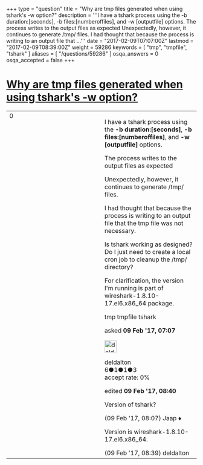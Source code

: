 +++
type = "question"
title = "Why are tmp files generated when using tshark&#x27;s -w option?"
description = '''I have a tshark process using the -b duration:[seconds], -b files:[numberoffiles], and -w [outputfile] options.  The process writes to the output files as expected  Unexpectedly, however, it continues to generate /tmp/ files.  I had thought that because the process is writing to an output file that ...'''
date = "2017-02-09T07:07:00Z"
lastmod = "2017-02-09T08:39:00Z"
weight = 59286
keywords = [ "tmp", "tmpfile", "tshark" ]
aliases = [ "/questions/59286" ]
osqa_answers = 0
osqa_accepted = false
+++

<div class="headNormal">

# [Why are tmp files generated when using tshark's -w option?](/questions/59286/why-are-tmp-files-generated-when-using-tsharks-w-option)

</div>

<div id="main-body">

<div id="askform">

<table id="question-table" style="width:100%;"><colgroup><col style="width: 50%" /><col style="width: 50%" /></colgroup><tbody><tr class="odd"><td style="width: 30px; vertical-align: top"><div class="vote-buttons"><span id="post-59286-upvote" class="ajax-command post-vote up" rel="nofollow" title="I like this post (click again to cancel)"> </span><div id="post-59286-score" class="post-score" title="current number of votes">0</div><span id="post-59286-downvote" class="ajax-command post-vote down" rel="nofollow" title="I dont like this post (click again to cancel)"> </span> <span id="favorite-mark" class="ajax-command favorite-mark" rel="nofollow" title="mark/unmark this question as favorite (click again to cancel)"> </span><div id="favorite-count" class="favorite-count"></div></div></td><td><div id="item-right"><div class="question-body"><p>I have a tshark process using the <strong>-b duration:[seconds]</strong>, <strong>-b files:[numberoffiles]</strong>, and <strong>-w [outputfile]</strong> options.</p><p>The process writes to the output files as expected</p><p>Unexpectedly, however, it continues to generate /tmp/ files.</p><p>I had thought that because the process is writing to an output file that the tmp file was not necessary.</p><p>Is tshark working as designed? Do I just need to create a local cron job to cleanup the /tmp/ directory?</p><p>For clarification, the version I'm running is part of wireshark-1.8.10-17.el6.x86_64 package.</p></div><div id="question-tags" class="tags-container tags"><span class="post-tag tag-link-tmp" rel="tag" title="see questions tagged &#39;tmp&#39;">tmp</span> <span class="post-tag tag-link-tmpfile" rel="tag" title="see questions tagged &#39;tmpfile&#39;">tmpfile</span> <span class="post-tag tag-link-tshark" rel="tag" title="see questions tagged &#39;tshark&#39;">tshark</span></div><div id="question-controls" class="post-controls"></div><div class="post-update-info-container"><div class="post-update-info post-update-info-user"><p>asked <strong>09 Feb '17, 07:07</strong></p><img src="https://secure.gravatar.com/avatar/8254293c50f4995b29b0ff8746f465db?s=32&amp;d=identicon&amp;r=g" class="gravatar" width="32" height="32" alt="deldalton&#39;s gravatar image" /><p><span>deldalton</span><br />
<span class="score" title="6 reputation points">6</span><span title="1 badges"><span class="badge1">●</span><span class="badgecount">1</span></span><span title="1 badges"><span class="silver">●</span><span class="badgecount">1</span></span><span title="3 badges"><span class="bronze">●</span><span class="badgecount">3</span></span><br />
<span class="accept_rate" title="Rate of the user&#39;s accepted answers">accept rate:</span> <span title="deldalton has no accepted answers">0%</span></p></div><div class="post-update-info post-update-info-edited"><p><span> edited <strong>09 Feb '17, 08:40</strong> </span></p></div></div><div id="comments-container-59286" class="comments-container"><span id="59294"></span><div id="comment-59294" class="comment"><div id="post-59294-score" class="comment-score"></div><div class="comment-text"><p>Version of tshark?</p></div><div id="comment-59294-info" class="comment-info"><span class="comment-age">(09 Feb '17, 08:07)</span> <span class="comment-user userinfo">Jaap ♦</span></div></div><span id="59296"></span><div id="comment-59296" class="comment"><div id="post-59296-score" class="comment-score"></div><div class="comment-text"><p>Version is wireshark-1.8.10-17.el6.x86_64.</p></div><div id="comment-59296-info" class="comment-info"><span class="comment-age">(09 Feb '17, 08:39)</span> <span class="comment-user userinfo">deldalton</span></div></div></div><div id="comment-tools-59286" class="comment-tools"></div><div class="clear"></div><div id="comment-59286-form-container" class="comment-form-container"></div><div class="clear"></div></div></td></tr></tbody></table>

</div>

</div>

